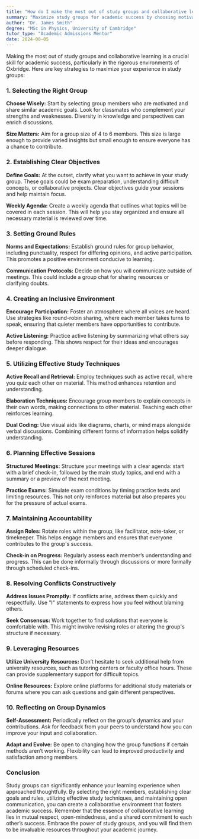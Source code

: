 ```yaml
---
title: "How do I make the most out of study groups and collaborative learning?"
summary: "Maximize study groups for academic success by choosing motivated members, ensuring diversity, and maintaining an ideal group size of 4 to 6."
author: "Dr. James Smith"
degree: "MSc in Physics, University of Cambridge"
tutor_type: "Academic Admissions Mentor"
date: 2024-08-05
---
```


Making the most out of study groups and collaborative learning is a crucial skill for academic success, particularly in the rigorous environments of Oxbridge. Here are key strategies to maximize your experience in study groups:

### 1. **Selecting the Right Group**

**Choose Wisely:** Start by selecting group members who are motivated and share similar academic goals. Look for classmates who complement your strengths and weaknesses. Diversity in knowledge and perspectives can enrich discussions.

**Size Matters:** Aim for a group size of 4 to 6 members. This size is large enough to provide varied insights but small enough to ensure everyone has a chance to contribute.

### 2. **Establishing Clear Objectives**

**Define Goals:** At the outset, clarify what you want to achieve in your study group. These goals could be exam preparation, understanding difficult concepts, or collaborative projects. Clear objectives guide your sessions and help maintain focus.

**Weekly Agenda:** Create a weekly agenda that outlines what topics will be covered in each session. This will help you stay organized and ensure all necessary material is reviewed over time.

### 3. **Setting Ground Rules**

**Norms and Expectations:** Establish ground rules for group behavior, including punctuality, respect for differing opinions, and active participation. This promotes a positive environment conducive to learning.

**Communication Protocols:** Decide on how you will communicate outside of meetings. This could include a group chat for sharing resources or clarifying doubts.

### 4. **Creating an Inclusive Environment**

**Encourage Participation:** Foster an atmosphere where all voices are heard. Use strategies like round-robin sharing, where each member takes turns to speak, ensuring that quieter members have opportunities to contribute.

**Active Listening:** Practice active listening by summarizing what others say before responding. This shows respect for their ideas and encourages deeper dialogue.

### 5. **Utilizing Effective Study Techniques**

**Active Recall and Retrieval:** Employ techniques such as active recall, where you quiz each other on material. This method enhances retention and understanding.

**Elaboration Techniques:** Encourage group members to explain concepts in their own words, making connections to other material. Teaching each other reinforces learning.

**Dual Coding:** Use visual aids like diagrams, charts, or mind maps alongside verbal discussions. Combining different forms of information helps solidify understanding.

### 6. **Planning Effective Sessions**

**Structured Meetings:** Structure your meetings with a clear agenda: start with a brief check-in, followed by the main study topics, and end with a summary or a preview of the next meeting.

**Practice Exams:** Simulate exam conditions by timing practice tests and limiting resources. This not only reinforces material but also prepares you for the pressure of actual exams.

### 7. **Maintaining Accountability**

**Assign Roles:** Rotate roles within the group, like facilitator, note-taker, or timekeeper. This helps engage members and ensures that everyone contributes to the group's success.

**Check-in on Progress:** Regularly assess each member’s understanding and progress. This can be done informally through discussions or more formally through scheduled check-ins.

### 8. **Resolving Conflicts Constructively**

**Address Issues Promptly:** If conflicts arise, address them quickly and respectfully. Use "I" statements to express how you feel without blaming others.

**Seek Consensus:** Work together to find solutions that everyone is comfortable with. This might involve revising roles or altering the group's structure if necessary.

### 9. **Leveraging Resources**

**Utilize University Resources:** Don’t hesitate to seek additional help from university resources, such as tutoring centers or faculty office hours. These can provide supplementary support for difficult topics.

**Online Resources:** Explore online platforms for additional study materials or forums where you can ask questions and gain different perspectives.

### 10. **Reflecting on Group Dynamics**

**Self-Assessment:** Periodically reflect on the group's dynamics and your contributions. Ask for feedback from your peers to understand how you can improve your input and collaboration.

**Adapt and Evolve:** Be open to changing how the group functions if certain methods aren’t working. Flexibility can lead to improved productivity and satisfaction among members.

### Conclusion

Study groups can significantly enhance your learning experience when approached thoughtfully. By selecting the right members, establishing clear goals and rules, utilizing effective study techniques, and maintaining open communication, you can create a collaborative environment that fosters academic success. Remember that the essence of collaborative learning lies in mutual respect, open-mindedness, and a shared commitment to each other’s success. Embrace the power of study groups, and you will find them to be invaluable resources throughout your academic journey.
    